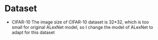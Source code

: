 # Dataset 
* CIFAR-10
The image size of CIFAR-10 dataset is 32*32, which is too small for original ALexNet model, so I change the model of ALexNet to adapt for this dataset
